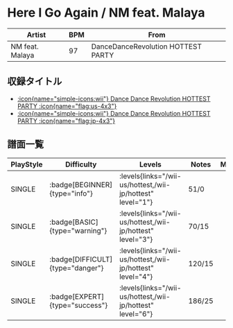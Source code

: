 # Here I Go Again / NM feat. Malaya

|Artist|BPM|From|
|------|---|----|
|NM feat. Malaya|97|DanceDanceRevolution HOTTEST PARTY|

## 収録タイトル

- [:icon{name="simple-icons:wii"} Dance Dance Revolution HOTTEST PARTY :icon{name="flag:us-4x3"}](/wii-us/hottest)
- [:icon{name="simple-icons:wii"} Dance Dance Revolution HOTTEST PARTY :icon{name="flag:jp-4x3"}](/wii-jp/hottest)

## 譜面一覧

|PlayStyle|Difficulty|Levels|Notes|Movie|
|---------|----------|------|-----|-----|
|SINGLE| :badge[BEGINNER]{type="info"}| :levels{links="/wii-us/hottest,/wii-jp/hottest" level="1"}|51/0||
|SINGLE| :badge[BASIC]{type="warning"}| :levels{links="/wii-us/hottest,/wii-jp/hottest" level="3"}|70/15||
|SINGLE| :badge[DIFFICULT]{type="danger"}| :levels{links="/wii-us/hottest,/wii-jp/hottest" level="4"}|120/15||
|SINGLE| :badge[EXPERT]{type="success"}| :levels{links="/wii-us/hottest,/wii-jp/hottest" level="6"}|186/25||

